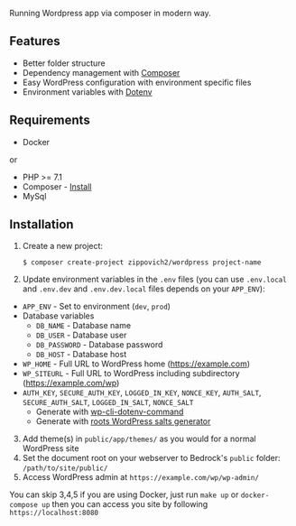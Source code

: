 Running Wordpress app via composer in modern way.

## Features

* Better folder structure
* Dependency management with [Composer](https://getcomposer.org)
* Easy WordPress configuration with environment specific files
* Environment variables with [Dotenv](https://github.com/vlucas/phpdotenv)

## Requirements

* Docker 

or

* PHP >= 7.1
* Composer - [Install](https://getcomposer.org/doc/00-intro.md#installation-linux-unix-osx)
* MySql

## Installation

1. Create a new project:
    ```
    $ composer create-project zippovich2/wordpress project-name
    ```
2. Update environment variables in the `.env` files (you can use `.env.local` and `.env.dev` and `.env.dev.local` files depends on your `APP_ENV`):
  * `APP_ENV` - Set to environment (`dev`, `prod`)
  * Database variables
    * `DB_NAME` - Database name
    * `DB_USER` - Database user
    * `DB_PASSWORD` - Database password
    * `DB_HOST` - Database host
  * `WP_HOME` - Full URL to WordPress home (https://example.com)
  * `WP_SITEURL` - Full URL to WordPress including subdirectory (https://example.com/wp)
  * `AUTH_KEY`, `SECURE_AUTH_KEY`, `LOGGED_IN_KEY`, `NONCE_KEY`, `AUTH_SALT`, `SECURE_AUTH_SALT`, `LOGGED_IN_SALT`, `NONCE_SALT`
    * Generate with [wp-cli-dotenv-command](https://github.com/aaemnnosttv/wp-cli-dotenv-command)
    * Generate with [roots WordPress salts generator](https://roots.io/salts.html)
3. Add theme(s) in `public/app/themes/` as you would for a normal WordPress site
4. Set the document root on your webserver to Bedrock's `public` folder: `/path/to/site/public/`
5. Access WordPress admin at `https://example.com/wp/wp-admin/`

You can skip 3,4,5 if you are using Docker, just run `make up` or `docker-compose up` then you can access you site by 
following `https://localhost:8080`